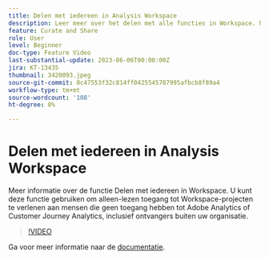 ```yaml
---
title: Delen met iedereen in Analysis Workspace
description: Leer meer over het delen met alle functies in Workspace. U kunt deze functie gebruiken om alleen-lezen toegang tot Workspace-projecten te verlenen aan mensen die geen toegang hebben tot Adobe Analytics of CJA, inclusief ontvangers buiten uw organisatie.
feature: Curate and Share
role: User
level: Beginner
doc-type: Feature Video
last-substantial-update: 2023-06-06T00:00:00Z
jira: KT-13435
thumbnail: 3420093.jpeg
source-git-commit: 0c47553f32c814ff0425545787995afbcb8f89a4
workflow-type: tm+mt
source-wordcount: '108'
ht-degree: 0%

---
```



# Delen met iedereen in Analysis Workspace

Meer informatie over de functie Delen met iedereen in Workspace. U kunt deze functie gebruiken om alleen-lezen toegang tot Workspace-projecten te verlenen aan mensen die geen toegang hebben tot Adobe Analytics of Customer Journey Analytics, inclusief ontvangers buiten uw organisatie.

>[!VIDEO](https://video.tv.adobe.com/v/3420093/?learn=on)

Ga voor meer informatie naar de [documentatie](https://experienceleague.adobe.com/docs/analytics/analyze/analysis-workspace/curate-share/share-projects.html?lang=nl-NL#share-public-link).
